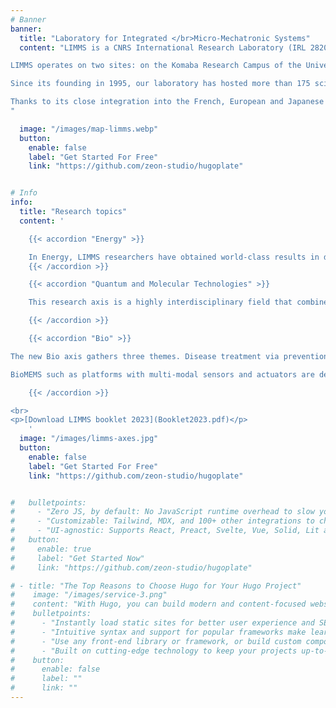 ```yaml
---
# Banner
banner:
  title: "Laboratory for Integrated </br>Micro-Mechatronic Systems"
  content: "LIMMS is a CNRS International Research Laboratory (IRL 2820) on MEMS and NEMS (Micro- and Nano-Electro-Mechanical Systems), jointly operated by France (CNRS, [Institute for Sciences of Engineering and Systems](https://www.insis.cnrs.fr)), and Japan (University of Tokyo, [Institute of Industrial Science](https://www.iis.u-tokyo.ac.jp/en/)).

LIMMS operates on two sites: on the Komaba Research Campus of the University of Tokyo in Japan, and at the university hospital of Centre Oscar Lambret, in Lille, France.

Since its founding in 1995, our laboratory has hosted more than 175 scientists from France and Europe (mainly CNRS researchers and JSPS postdoctoral fellows).

Thanks to its close integration into the French, European and Japanese research landscapes, LIMMS has been a focal point and a coordinating institution for major interdisciplinary and international projects such as [SMMIL-E](/smmil-e), iLITE and EUJO-LIMMS
"

  image: "/images/map-limms.webp"
  button:
    enable: false
    label: "Get Started For Free"
    link: "https://github.com/zeon-studio/hugoplate"


# Info
info:
  title: "Research topics"
  content: '

    {{< accordion "Energy" >}}

    In Energy, LIMMS researchers have obtained world-class results in developing phononic crystals for heat focusing. LIMMS technologies are at the cutting edge regarding thermoelectric micro-devices and have confirmed new concepts in thermionic cooling. Interface research programs are also set to find solutions to power the Internet of Things (IoT) based on energy harvesters integrated with Smart MEMS devices."
    {{< /accordion >}}

    {{< accordion "Quantum and Molecular Technologies" >}}

    This research axis is a highly interdisciplinary field that combines cutting research from physics, chemistry, and biology. This axis bridges the two other axes (energy and biology), while also exploring its unique research questions. At the heart of this axis lies the exploration and integration of quantum technology and molecular technology. Quantum technology is concerned with the use of quantum mechanics to develop new technologies, such as manipulating the transport of heat, electrons or light, while molecular technology deals with the study and manipulation of molecules and their properties. Our research ranges from fundamental endeavors such as single-electron transfer in electrochemistry to the storing of massive data in DNA, the sensing of biomolecules, or the integration of electronics into our everyday life with flexible electronics.

    {{< /accordion >}}

    {{< accordion "Bio" >}}

The new Bio axis gathers three themes. Disease treatment via prevention and detection is investigated by developing new devices for diagnosis and vaccine delivery. With a complementary approach, implantable tissues and devices are also key activities. This branch is related to complex tissues opening to organ modelling where the cellular and even the molecular scale are investigated. Researchers seek to better understand blood vessel formation, neuronal communication behavior, and the interaction of metabolic organs such as the liver and pancreas. By studying different organs, LIMMS aims at understanding the role of tissues and especially cell interactions in diseased and healthy tissues.

BioMEMS such as platforms with multi-modal sensors and actuators are developed in LIMMS to help investigate organ behavior and create biohybrid systems. Biocompatible materials and/or cells are also used to create Bio-robotic systems. A particularity of the Bio axis is the complementary contribution of an international team, SMMIL-E. Its activities are focused on research against cancer, at the interface between BioMEMS and Organ modeling.

    {{< /accordion >}}

<br>
<p>[Download LIMMS booklet 2023](Booklet2023.pdf)</p>
    '
  image: "/images/limms-axes.jpg"
  button:
    enable: false
    label: "Get Started For Free"
    link: "https://github.com/zeon-studio/hugoplate"


#   bulletpoints:
#     - "Zero JS, by default: No JavaScript runtime overhead to slow you down."
#     - "Customizable: Tailwind, MDX, and 100+ other integrations to choose from."
#     - "UI-agnostic: Supports React, Preact, Svelte, Vue, Solid, Lit and more."
#   button:
#     enable: true
#     label: "Get Started Now"
#     link: "https://github.com/zeon-studio/hugoplate"

# - title: "The Top Reasons to Choose Hugo for Your Hugo Project"
#    image: "/images/service-3.png"
#    content: "With Hugo, you can build modern and content-focused websites without sacrificing performance or ease of use."
#    bulletpoints:
#      - "Instantly load static sites for better user experience and SEO."
#      - "Intuitive syntax and support for popular frameworks make learning and using Hugo a breeze."
#      - "Use any front-end library or framework, or build custom components, for any project size."
#      - "Built on cutting-edge technology to keep your projects up-to-date with the latest web standards."
#    button:
#      enable: false
#      label: ""
#      link: ""
---
```



